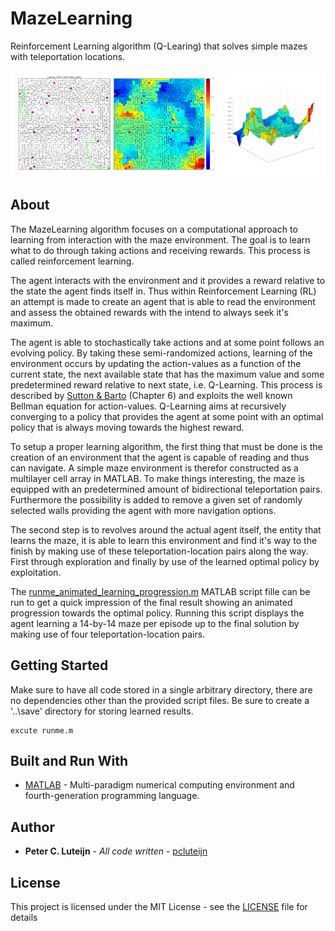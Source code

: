 # MazeLearning

Reinforcement Learning algorithm (Q-Learing) that solves simple mazes with teleportation locations.

![Alt text](promo.png "Example of learning result")

## About

The MazeLearning algorithm focuses on a computational approach to learning from interaction with the maze environment. The goal is to learn what to do through taking actions and receiving rewards. This process is called reinforcement learning.

The agent interacts with the environment and it provides a reward relative to the state the agent finds itself in. Thus within Reinforcement Learning (RL) an attempt is made to create an agent that is able to read the environment and assess the obtained rewards with the intend to always seek it's maximum. 

The agent is able to stochastically take actions and at some point follows an evolving policy. By taking these semi-randomized actions, learning of the environment occurs by updating the action-values as a function of the current state, the next available state that has the maximum value and some predetermined reward relative to next state, i.e. Q-Learning. This process is described by [Sutton & Barto](https://mitpress.mit.edu/books/reinforcement-learning) (Chapter 6) and exploits the well known Bellman equation for action-values. Q-Learning aims at recursively converging to a policy that provides the agent at some point with an optimal policy that is always moving towards the highest reward.

To setup a proper learning algorithm, the first thing that must be done is the creation of an environment that the agent is capable of reading and thus can navigate. A simple maze environment is therefor constructed as a multilayer cell array in MATLAB. To make things interesting, the maze is equipped with an predetermined amount of bidirectional teleportation pairs. Furthermore the possibility is added to remove a given set of randomly selected walls providing the agent with more navigation options. 

The second step is to revolves around the actual agent itself, the entity that learns the maze, it is able to learn this environment and find it's way to the finish by making use of these teleportation-location pairs along the way. First through exploration and finally by use of the learned optimal policy by exploitation.

The [runme_animated_learning_progression.m](runme_animated_learning_progression.m) MATLAB script fille can be run to get a quick impression of the final result showing an animated progression towards the optimal policy. Running this script displays the agent learning a 14-by-14 maze per episode up to the final solution by making use of four teleportation-location pairs.

## Getting Started

Make sure to have all code stored in a single arbitrary directory, there are no dependencies other than the provided script files. Be sure to create a '..\save' directory for storing learned results.

```
excute runme.m
```

## Built and Run With

* [MATLAB](https://www.mathworks.com/programs/trials/trial_request.html?ref=ggl&s_eid=ppc_5852767522&q=%2Bmathworks%20%2Bmatlab) -  Multi-paradigm numerical computing environment and fourth-generation programming language.

## Author

* **Peter C. Luteijn** - *All code written* - [pcluteijn](https://github.com/pcluteijn)

## License

This project is licensed under the MIT License - see the [LICENSE](LICENSE) file for details
